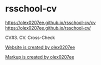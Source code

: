 # rsschool-cv

https://olex0207ee.github.io/rsschool-cv/cv
https://olex0207ee.github.io/rsschool-cv/

CV#3. CV. Cross-Check

[Website is created by olex0207ee](https://olex0207ee.github.io/rsschool-cv/cv)

[Markup is created by olex0207ee](https://olex0207ee.github.io/rsschool-cv/)

